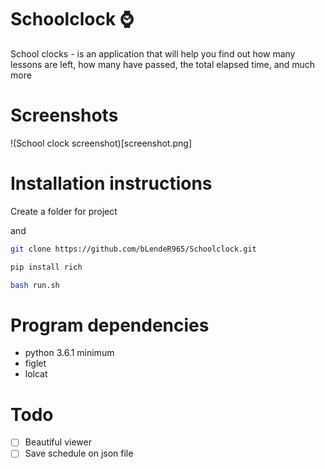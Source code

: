 # Schoolclock ⌚

School clocks - is an application that will help you find out how many lessons are left, how many have passed, the total
elapsed time, and much more

# Screenshots

!(School clock screenshot)[screenshot.png]

# Installation instructions

Create a folder for project

and

``` sh
git clone https://github.com/bLendeR965/Schoolclock.git

pip install rich

bash run.sh
```

# Program dependencies

* python 3.6.1 minimum
* figlet
* lolcat

# Todo

- [ ] Beautiful viewer
- [ ] Save schedule on json file
